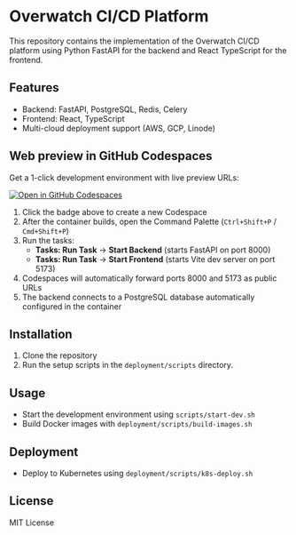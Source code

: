 # Overwatch CI/CD Platform

This repository contains the implementation of the Overwatch CI/CD platform using Python FastAPI for the backend and React TypeScript for the frontend.

## Features
- Backend: FastAPI, PostgreSQL, Redis, Celery
- Frontend: React, TypeScript
- Multi-cloud deployment support (AWS, GCP, Linode)

## Web preview in GitHub Codespaces

Get a 1-click development environment with live preview URLs:

[![Open in GitHub Codespaces](https://github.com/codespaces/badge.svg)](https://codespaces.new/Yuwin98/overwatch-cicd?quickstart=1)

1. Click the badge above to create a new Codespace
2. After the container builds, open the Command Palette (`Ctrl+Shift+P` / `Cmd+Shift+P`)
3. Run the tasks:
   - **Tasks: Run Task** → **Start Backend** (starts FastAPI on port 8000)
   - **Tasks: Run Task** → **Start Frontend** (starts Vite dev server on port 5173)
4. Codespaces will automatically forward ports 8000 and 5173 as public URLs
5. The backend connects to a PostgreSQL database automatically configured in the container

## Installation
1. Clone the repository
2. Run the setup scripts in the `deployment/scripts` directory.

## Usage
- Start the development environment using `scripts/start-dev.sh`
- Build Docker images with `deployment/scripts/build-images.sh`

## Deployment
- Deploy to Kubernetes using `deployment/scripts/k8s-deploy.sh`

## License
MIT License